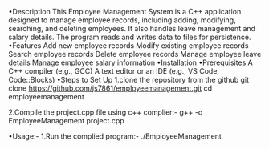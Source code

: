 •Description
This Employee Management System is a C++ application designed to manage employee records, including adding, modifying, searching, and deleting employees. It also handles leave management and salary details. The program reads and writes data to files for persistence.
•Features
Add new employee records
Modify existing employee records
Search employee records
Delete employee records
Manage employee leave details
Manage employee salary information
•Installation
•Prerequisites
A C++ compiler (e.g., GCC)
A text editor or an IDE (e.g., VS Code, Code::Blocks)
•Steps to Set Up
1.clone the repository from the github
 git clone https://github.com/js7861/employeemanagement.git
 cd employeemanagement

2.Compile the project.cpp file using c++ complier:-
g++ -o EmployeeManagement project.cpp

•Usage:-
1.Run the complied program:-
    ./EmployeeManagement

